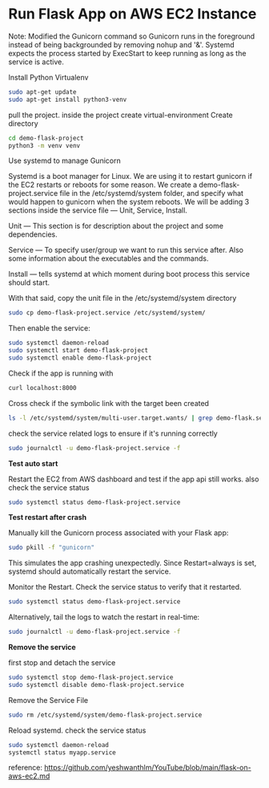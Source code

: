 # Run Flask App on AWS EC2 Instance

Note: Modified the Gunicorn command so Gunicorn runs in the foreground instead of being backgrounded by removing nohup and '&'. Systemd expects the process started by ExecStart to keep running as long as the service is active.

Install Python Virtualenv
```bash
sudo apt-get update
sudo apt-get install python3-venv
```
pull the project. inside the project create virtual-environment
Create directory
```bash
cd demo-flask-project
python3 -m venv venv
```

Use systemd to manage Gunicorn

Systemd is a boot manager for Linux. We are using it to restart gunicorn if the EC2 restarts or reboots for some reason.
We create a demo-flask-project.service file in the /etc/systemd/system folder, and specify what would happen to gunicorn when the system reboots.
We will be adding 3 sections inside the service file — Unit, Service, Install.

Unit — This section is for description about the project and some dependencies.

Service — To specify user/group we want to run this service after. Also some information about the executables and the commands.

Install — tells systemd at which moment during boot process this service should start.

With that said, copy the unit file in the /etc/systemd/system directory
	
```bash
sudo cp demo-flask-project.service /etc/systemd/system/
```
Then enable the service:
```bash
sudo systemctl daemon-reload
sudo systemctl start demo-flask-project
sudo systemctl enable demo-flask-project
```
Check if the app is running with 
```bash
curl localhost:8000
```

Cross check if the symbolic link with the target been created
```bash
ls -l /etc/systemd/system/multi-user.target.wants/ | grep demo-flask.service
```

check the service related logs to ensure if it's running correctly
```bash
sudo journalctl -u demo-flask-project.service -f
``` 

**Test auto start**

Restart the EC2 from AWS dashboard and test if the app api still works. also check the service status

```bash
sudo systemctl status demo-flask-project.service
```

**Test restart after crash**

Manually kill the Gunicorn process associated with your Flask app:
```bash
sudo pkill -f "gunicorn"
```
This simulates the app crashing unexpectedly. Since Restart=always is set, systemd should automatically restart the service.

Monitor the Restart. Check the service status to verify that it restarted. 

```bash
sudo systemctl status demo-flask-project.service
```
Alternatively, tail the logs to watch the restart in real-time:

```bash
sudo journalctl -u demo-flask-project.service -f
```



**Remove the service**

first stop and detach the service
```bash
sudo systemctl stop demo-flask-project.service
sudo systemctl disable demo-flask-project.service
```

Remove the Service File
```bash
sudo rm /etc/systemd/system/demo-flask-project.service
```
Reload systemd. check the service status
```bash
sudo systemctl daemon-reload
systemctl status myapp.service
```


reference: https://github.com/yeshwanthlm/YouTube/blob/main/flask-on-aws-ec2.md
